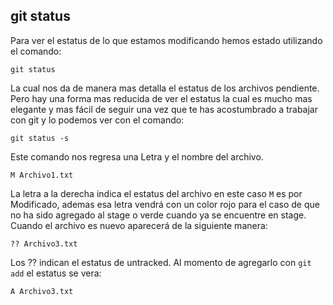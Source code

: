 ## git status

Para ver el estatus de lo que estamos modificando hemos estado utilizando el comando:

`
git status
`

La cual nos da de manera mas detalla el estatus de los archivos pendiente. Pero hay una forma mas reducida de ver el estatus la cual es mucho mas elegante y mas fácil de seguir una vez que te has acostumbrado a trabajar con git y lo podemos ver con el comando:

`
git status -s
`

Este comando nos regresa una Letra y el nombre del archivo.

`
M Archivo1.txt
`

La letra a la derecha indica el estatus del archivo en este caso `M` es por Modificado, ademas esa letra vendrá con un color rojo para el caso de que no ha sido agregado al stage o verde cuando ya se encuentre en stage. Cuando el archivo es nuevo aparecerá de la siguiente manera:

`
?? Archivo3.txt
`

Los ?? indican el estatus de untracked. Al momento de agregarlo con `git add` el estatus se vera:

`
A Archivo3.txt
`



